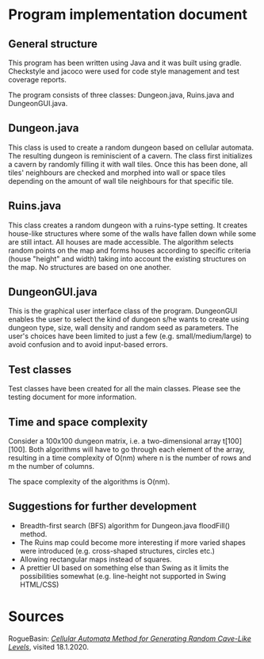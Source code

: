 # Program implementation document

## General structure

This program has been written using Java and it was built using gradle. Checkstyle and jacoco were used for code style management and test coverage reports.

The program consists of three classes: Dungeon.java, Ruins.java and DungeonGUI.java.

## Dungeon.java

This class is used to create a random dungeon based on cellular automata. The resulting dungeon is reminiscient of a cavern. The class first initializes a cavern by randomly filling it with wall tiles. Once this has been done, all tiles' neighbours are checked and morphed into wall or space tiles depending on the amount of wall tile neighbours for that specific tile.

## Ruins.java

This class creates a random dungeon with a ruins-type setting. It creates house-like structures where some of the walls have fallen down while some are still intact. All houses are made accessible. The algorithm selects random points on the map and forms houses according to specific criteria (house "height" and width) taking into account the existing structures on the map. No structures are based on one another.

## DungeonGUI.java

This is the graphical user interface class of the program. DungeonGUI enables the user to select the kind of dungeon s/he wants to create using dungeon type, size, wall density and random seed as parameters. The user's choices have been limited to just a few (e.g. small/medium/large) to avoid confusion and to avoid input-based errors. 

## Test classes

Test classes have been created for all the main classes. Please see the testing document for more information.

## Time and space complexity

Consider a 100x100 dungeon matrix, i.e. a two-dimensional array t[100][100]. Both algorithms will have to go through each element of the array, resulting in a time complexity of O(nm) where n is the number of rows and m the number of columns. 

The space complexity of the algorithms is O(nm).

## Suggestions for further development

* Breadth-first search (BFS) algorithm for Dungeon.java floodFill() method.
* The Ruins map could become more interesting if more varied shapes were introduced (e.g. cross-shaped structures, circles etc.)
* Allowing rectangular maps instead of squares.
* A prettier UI based on something else than Swing as it limits the possibilities somewhat (e.g. line-height not supported in Swing HTML/CSS)

# Sources

RogueBasin: [_Cellular Automata Method for Generating Random Cave-Like Levels_](http://www.roguebasin.com/index.php?title=Cellular_Automata_Method_for_Generating_Random_Cave-Like_Levels), visited 18.1.2020.







